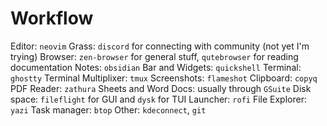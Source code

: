 # Workflow

Editor: `neovim`
Grass: `discord` for connecting with community (not yet I'm trying)
Browser: `zen-browser` for general stuff, `qutebrowser` for reading documentation
Notes: `obsidian`
Bar and Widgets: `quickshell`
Terminal: `ghostty`
Terminal Multiplixer: `tmux`
Screenshots: `flameshot`
Clipboard: `copyq`
PDF Reader: `zathura`
Sheets and Word Docs: usually through `GSuite`
Disk space: `fileflight` for GUI and `dysk` for TUI
Launcher: `rofi`
File Explorer: `yazi`
Task manager: `btop`
Other: `kdeconnect`, `git`

